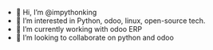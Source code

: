 - 👋 Hi, I’m @impythonking
- 👀 I’m interested in Python, odoo, linux, open-source tech.
- 🌱 I’m currently working with odoo ERP
- 💞️ I’m looking to collaborate on python and odoo


<!---
impythonking/impythonking is a ✨ special ✨ repository because its `README.md` (this file) appears on your GitHub profile.
You can click the Preview link to take a look at your changes.
--->

